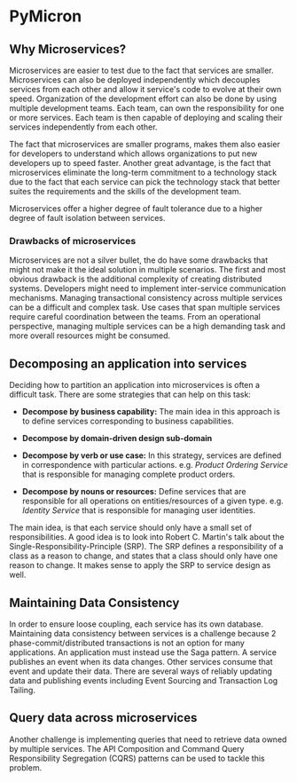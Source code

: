 # PyMicron

## Why Microservices?

Microservices are easier to test due to the fact that services are smaller. Microservices
can also be deployed independently which decouples services from each other and allow it 
service's code to evolve at their own speed. Organization of the development effort can also
be done by using multiple development teams. Each team, can own the responsibility for one or
more services. Each team is then capable of deploying and scaling their services independently
from each other. 

The fact that microservices are smaller programs, makes them also easier for developers to 
understand which allows organizations to put new developers up to speed faster. Another great
advantage, is the fact that microservices eliminate the long-term commitment to a technology stack
due to the fact that each service can pick the technology stack that better suites the requirements
and the skills of the development team. 

Microservices offer a higher degree of fault tolerance due to a higher degree of fault isolation
between services. 

### Drawbacks of microservices

Microservices are not a silver bullet, the do have some drawbacks that might not make it the ideal
solution in multiple scenarios. The first and most obvious drawback is the additional complexity
of creating distributed systems. Developers might need to implement inter-service communication
mechanisms. Managing transactional consistency across multiple services can be a difficult and 
complex task. Use cases that span multiple services require careful coordination between the teams. 
From an operational perspective, managing multiple services can be a high demanding task and more
overall resources might be consumed.

## Decomposing an application into services

Deciding how to partition an application into  microservices is often a difficult task. There are
some strategies that can help on this task:

- **Decompose by business capability:** The main idea in this approach is to define services 
corresponding to business capabilities.

- **Decompose by domain-driven design sub-domain**

- **Decompose by verb or use case:** In this strategy, services are defined in correspondence 
with particular actions. e.g. *Product Ordering Service* that is responsible for managing complete 
product orders.

- **Decompose by nouns or resources:** Define services that are responsible for all operations 
on entities/resources of a given type. e.g. *Identity Service* that is responsible for managing 
user identities. 

The main idea, is that each service should only have a small set of responsibilities. A good idea
is to look into Robert C. Martin's talk about the Single-Responsibility-Principle (SRP). The SRP 
defines a responsibility of a class as a reason to change, and states that a class should only 
have one reason to change. It makes sense to apply the SRP to service design as well. 

## Maintaining Data Consistency

In order to ensure loose coupling, each service has its own database. Maintaining data consistency 
between services is a challenge because 2 phase-commit/distributed transactions is not an option 
for many applications. An application must instead use the Saga pattern. A service publishes 
an event when its data changes. Other services consume that event and update their data. There 
are several ways of reliably updating data and publishing events including Event Sourcing and 
Transaction Log Tailing.

## Query data across microservices

Another challenge is implementing queries that need to retrieve data owned by multiple services.
The API Composition and Command Query Responsibility Segregation (CQRS) patterns can be used to 
tackle this problem. 


